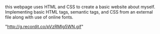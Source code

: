 # 
this webpage uses HTML and CSS to create a basic website about myself. Implementing basic HTML tags, semantic tags, and  CSS from an external file along with use of online fonts.

"http://g.recordit.co/pVzRMIg5WN.gif"
